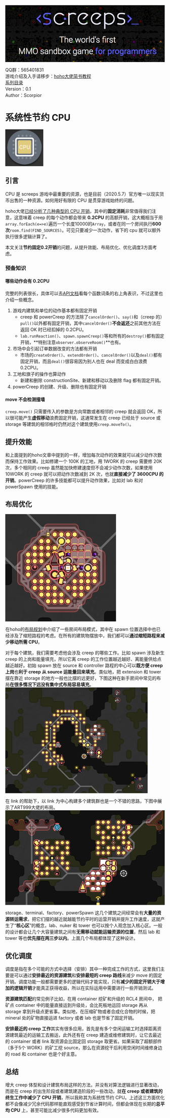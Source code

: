 <img align="middle" src="./imgs/title.png">
  
QQ群：565401831  
游戏介绍及入手请移步：[hoho大佬简书教程](https://www.jianshu.com/p/5431cb7f42d3)  
[系列目录](https://zhuanlan.zhihu.com/p/104412058)  
Version：0.1   
Author：Scorpior   

# 系统性节约 CPU
<img align="middle" src="./imgs/cpu1.png" width=120>

## 引言
CPU 是 screeps 游戏中最重要的资源，也是目前（2020.5.7）官方唯一以现实货币出售的一种资源。如何用好有限的 CPU 是贯穿游戏始终的问题。

hoho大佬[已经分析了几种典型的 CPU 开销](https://www.jianshu.com/p/00d5df1ada03)，其中的**固定消耗**非常值得我们注意，这意味着 creep 的每个动作都会带来 **0.2CPU** 的高额开销，这大概相当于用`array.forEach(e=>e)`遍历一个长度10000的`Array`，或者在同一个房间执行**600次**`room.find(FIND_SOURCES)`。可见只要减少一次动作，省下的 cpu 就可以额外执行很多逻辑计算了。

本文关注**节约固定0.2开销**的问题，从提升效能、布局优化、优化调度3方面考虑。

### 预备知识
#### 哪些动作会有 0.2CPU
完整的列表很长，具体可以去[API文档](https://screeps-cn.github.io/api/)看每个函数词条的右上角表识，不过这里也介绍一些概念。
1. 游戏内建筑和单位的动作基本都有固定开销
    * creep 和 powerCreep 的方法除了`cancelOrder()`、`say()`和（creep 的）`pull()`以外都有固定开销，其中`cancelOrder()`**不会返还**之前其他方法在返回 OK 时已经扣掉的 0.2CPU。
    * `lab.runReaction()`、`spawn.spawnCreep()`等和所有的`destroy()`都有固定开销，**特别注意`observer.observeRoom()`**也有。
1. 市场中会引起订单数据改变的方法都有开销
    * 市场的`createOrder()`、`extendOrder()`、`cancelOrder()`以及`deal()`都有固定开销，而且`deal()`很容易因为别人也在 deal 而变成白白浪费 0.2CPU。
1. 工地和旗子的操作也算动作
    * 新建和删除 constructionSite、新建和移动以及删除 flag 都有固定开销。
1. powerCreep 的创建、升级、删除也有固定开销

#### move 不会检测撞墙
`creep.move()` 只需要传入的参数是方向常数或者相邻的 creep 就会返回 OK，所以很可能产生**虚假移动**浪费固定开销，这通常发生在 creep 已经处于 source 或 storage 等建筑的相邻格时仍然对这个建筑使用`creep.moveTo()`。
   
##  提升效能
和上面提到的hoho文章中提到的一样，增加每次动作的效果就可以减少动作次数而保持工作效果。比如修建一个 100K 的工地，用 1WORK 的 creep 需要修 20K 次，多个相同的 creep 虽然能加快修建速度但不会减少动作次数，如果使用 10WORK 的 creep 就可以把动作次数减到 2K 次，也就**直接减少了 3600CPU 的开销**。powerCreep 的许多技能都可以提升动作效果，比如对 lab 和对 powerSpawn 使用的技能。

## 布局优化
<img align="middle" src="./imgs/cpu2.png" width=350>

在hoho的[布局规划](https://www.jianshu.com/p/bf849b5b47bd)中介绍了一些房间布局模式，其中在 spawn 位置选择中也已经涉及了缩短路程的考虑。在所有的建筑物摆放中，我们都可以**通过缩短路程来减少移动所需 CPU**。

对于每个建筑，我们需要考虑他会涉及 creep 的哪些工作。比如 spawn 涉及新生 creep 的上岗和能量填充，所以它离 creep 的工作位置越近越好、离能量供给点越近越好。初始 spawn 放在 source 和 controller 路程的中心可以**既方便 creep 上岗**也**利于 creep 从 source 运能量回来填充**。类似地，把 extension 和 tower 摆在靠近 storage 的地方一般也比摆的远更好，下图这种在新手房间中常见的布局**在很多情况下远没有集中式布局容易填充**。    
<img align="middle" src="./imgs/cpu3.png" width=450>   

在 link 的帮助下，以 link 为中心构建多个建筑群也是一个不错的思路，下图中展示了ART999大佬的布局。   
<img align="middle" src="./imgs/cpu4.png" width=550>   

storage、terminal、factory、powerSpawn 这几个建筑之间经常会有**大量的资源转运需求**，把它们摆的越近就越能节约平时的运营开销并提升工作速度，这就产生了“**核心区**”的概念，lab、nuker 和 tower 也可以按个人观念加入核心区。一般的设计都会让几个大容量建筑之间有**无需移动就能运输资源的位置**，然后 lab 和 tower 等也**优先摆在两三步以内**。上面几个布局都体现了这种设计。

## 优化调度

调度是指在多个可能的方式中选择（安排）其中一种完成工作的方式，这里我们主要是可以通过**安排最近的资源建筑**和**安排最短的 creep 路线**来减少 move 的固定开销。调度功能一般都需要更多的逻辑代码才能实现，只有**减少的固定开销大于增加的逻辑开销**才能真正获得收益，所以在实际运用中需要进行一些开销测试。

**资源建筑匹配**的常见例子比如，在用 container 挖矿和升级的 RCL4 房间中， 把矿点 container 中的能量直接运到升级处，会比死板地运回 storage 再从 storage 拿到升级点更省事。类似地，在压缩矿物或者合成化合物的时候，把 mineral 处的矿物直接运进 factory 或者 lab 也是节省了固定开销。

**安排最近的 creep 工作**其实有很多应用，首先是有多个空闲运输工时选择距离资源建筑最近的运输工去搬运，此外还有在 creep 建造或维修建筑时，让它去最近的 container 或者 link 取资源会比固定回 storage 取更省。如果采取了超额部件（多于5个 WORK）的矿工挖 source，那么在资源挖干后利用空闲时间维修身边的 road 和 container 也是个好主意。

## 总结
增大 creep 体型和设计建筑布局这样的方法，并没有对算法逻辑进行显著改动，而是在 creep 的出生阶段或者建筑建造阶段的一些改动，就**在 creep 或者建筑的终生工作中减少了 CPU 开销**，所以我称其为系统性节约 CPU。上述这三方面优化都不会像减少冗余代码那样能直观感受到节省计算时间，但都会体现在长期的**总平均 CPU** 上，甚至可能比减少很多代码更加有效。